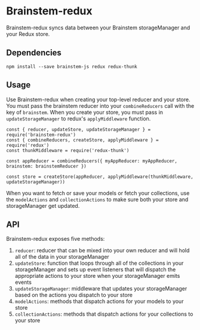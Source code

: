 # Brainstem-redux

Brainstem-redux syncs data between your Brainstem storageManager and your Redux store.

## Dependencies

    npm install --save brainstem-js redux redux-thunk

## Usage
Use Brainstem-redux when creating your top-level reducer and your store. You must pass the brainstem reducer into your `combineReducers` call with the key of `brainstem`. When you create your store, you must pass in `updateStorageManager` to redux's `applyMiddleware` function.
```
const { reducer, updateStore, updateStorageManager } = require('brainstem-redux')
const { combineReducers, createStore, applyMiddleware } = require('redux')
const thunkMiddleware = require('redux-thunk')

const appReducer = combineReducers({ myAppReducer: myAppReducer, brainstem: brainstemReducer })

const store = createStore(appReducer, applyMiddleware(thunkMiddleware, updateStorageManager))
```

When you want to fetch or save your models or fetch your collections, use the `modelActions` and `collectionActions` to make sure both your store and storageManager get updated.

## API
Brainstem-redux exposes five methods:
1. `reducer`: reducer that can be mixed into your own reducer and will hold all of the data in your storageManager
2. `updateStore`: function that loops through all of the collections in your storageManager and sets up event listeners that will dispatch the appropriate actions to your store when your storageManager emits events
3. `updateStorageManager`: middleware that updates your storageManager based on the actions you dispatch to your store
4. `modelActions`: methods that dispatch actions for your models to your store
5. `collectionActions`: methods that dispatch actions for your collections to your store
